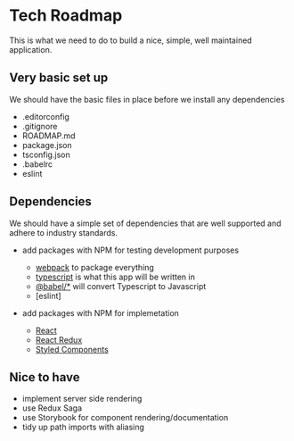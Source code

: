 # Tech Roadmap
This is what we need to do to build a nice, simple, well maintained application.

## Very basic set up
We should have the basic files in place before we install any dependencies
- .editorconfig
- .gitignore
- ROADMAP.md
- package.json
- tsconfig.json
- .babelrc
- eslint

## Dependencies
We should have a simple set of dependencies that are well supported and adhere to industry standards.

- add packages with NPM for testing development purposes
	- [webpack](https://www.npmjs.com/package/webpack) to package everything
	- [typescript](https://www.npmjs.com/package/typescript) is what this app will be written in
	- [@babel/*](https://www.npmjs.com/package/Babel) will convert Typescript to Javascript
	- [eslint]

- add packages with NPM for implemetation
	- [React](https://www.npmjs.com/package/react)
	- [React Redux](https://www.npmjs.com/package/react-redux)
	- [Styled Components](styled-components)

## Nice to have
- implement server side rendering
- use Redux Saga
- use Storybook for component rendering/documentation
- tidy up path imports with aliasing